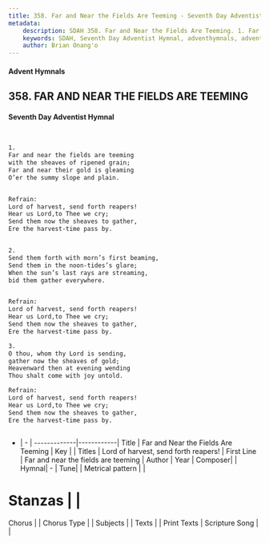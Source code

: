 ```yaml
---
title: 358. Far and Near the Fields Are Teeming - Seventh Day Adventist Hymnal
metadata:
    description: SDAH 358. Far and Near the Fields Are Teeming. 1. Far and near the fields are teeming with the sheaves of ripened grain; Far and near their gold is gleaming O’er the summy slope and plain. 
    keywords: SDAH, Seventh Day Adventist Hymnal, adventhymnals, advent hymnals, Far and Near the Fields Are Teeming, Far and near the fields are teeming ,Lord of harvest, send forth reapers!
    author: Brian Onang'o
---
```


#### Advent Hymnals
## 358. FAR AND NEAR THE FIELDS ARE TEEMING
#### Seventh Day Adventist Hymnal

```txt


1.
Far and near the fields are teeming
with the sheaves of ripened grain;
Far and near their gold is gleaming
O’er the summy slope and plain.


Refrain:
Lord of harvest, send forth reapers!
Hear us Lord,to Thee we cry;
Send them now the sheaves to gather,
Ere the harvest-time pass by.


2.
Send them forth with morn’s first beaming,
Send them in the noon-tides’s glare;
When the sun’s last rays are streaming,
bid them gather everywhere.


Refrain:
Lord of harvest, send forth reapers!
Hear us Lord,to Thee we cry;
Send them now the sheaves to gather,
Ere the harvest-time pass by.

3.
O thou, whom thy Lord is sending,
gather now the sheaves of gold;
Heavenward then at evening wending
Thou shalt come with joy untold.

Refrain:
Lord of harvest, send forth reapers!
Hear us Lord,to Thee we cry;
Send them now the sheaves to gather,
Ere the harvest-time pass by.



```

- |   -  |
-------------|------------|
Title | Far and Near the Fields Are Teeming |
Key |  |
Titles | Lord of harvest, send forth reapers! |
First Line | Far and near the fields are teeming |
Author | 
Year | 
Composer|  |
Hymnal|  - |
Tune|  |
Metrical pattern | |
# Stanzas |  |
Chorus |  |
Chorus Type |  |
Subjects |  |
Texts |  |
Print Texts | 
Scripture Song |  |
  
